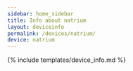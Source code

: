 ```yaml
---
sidebar: home_sidebar
title: Info about natrium
layout: deviceinfo
permalink: /devices/natrium/
device: natrium
---
```

{% include templates/device_info.md %}
